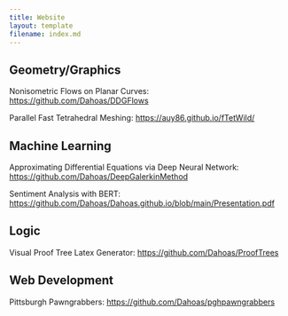 ```yaml
---
title: Website
layout: template
filename: index.md
---
```


## Geometry/Graphics

Nonisometric Flows on Planar Curves: https://github.com/Dahoas/DDGFlows

Parallel Fast Tetrahedral Meshing: https://auy86.github.io/fTetWild/

## Machine Learning

Approximating Differential Equations via Deep Neural Network: https://github.com/Dahoas/DeepGalerkinMethod

Sentiment Analysis with BERT: https://github.com/Dahoas/Dahoas.github.io/blob/main/Presentation.pdf

## Logic 

Visual Proof Tree Latex Generator: https://github.com/Dahoas/ProofTrees

## Web Development

Pittsburgh Pawngrabbers: https://github.com/Dahoas/pghpawngrabbers
